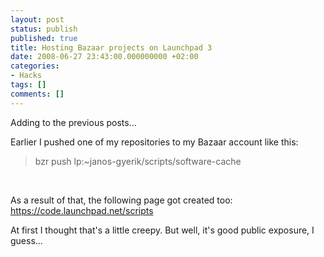 ```yaml
---
layout: post
status: publish
published: true
title: Hosting Bazaar projects on Launchpad 3
date: 2008-06-27 23:43:00.000000000 +02:00
categories:
- Hacks
tags: []
comments: []
---
```

Adding to the previous posts...

Earlier I pushed one of my repositories to my Bazaar account like this:
<blockquote>bzr push lp:~janos-gyerik/scripts/software-cache</blockquote><br />

As a result of that, the following page got created too:
<a href="https://code.launchpad.net/scripts">https://code.launchpad.net/scripts</a>

At first I thought that's a little creepy. But well, it's good public exposure, I guess...
